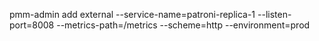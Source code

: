 pmm-admin add external --service-name=patroni-replica-1 --listen-port=8008 --metrics-path=/metrics --scheme=http --environment=prod
